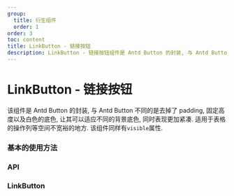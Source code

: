 ```yaml
---
group:
  title: 衍生组件
  order: 1
order: 3
toc: content
title: LinkButton - 链接按钮
description: LinkButton - 链接按钮组件是 Antd Button 的封装, 与 Antd Button 不同的是去掉了 padding, 固定高度以及白色的底色, 让其可以适应不同的背景底色, 同时表现更加紧凑. 适用于表格的操作列等空间不宽裕的地方. 该组件同样有`visible`属性.
---
```


# LinkButton - 链接按钮

该组件是 Antd Button 的封装, 与 Antd Button 不同的是去掉了 padding, 固定高度以及白色的底色, 让其可以适应不同的背景底色, 同时表现更加紧凑. 适用于表格的操作列等空间不宽裕的地方. 该组件同样有`visible`属性.

### 基本的使用方法

<code src="./demos/basic/index.tsx"></code>

### API

### LinkButton

<API filePath='src/Button/index.tsx' name='Self' ></API>
